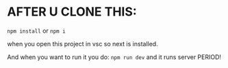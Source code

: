 # AFTER U CLONE THIS:

`npm install` or `npm i`

when you open this project in vsc so next is installed.

And when you want to run it you do: `npm run dev` and it runs server PERIOD!
